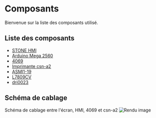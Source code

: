# Composants

Bienvenue sur la liste des composants utilisé.

## Liste des composants
- [STONE HMI](/composants/hmi)
- [Arduino Mega 2560](/composants/arduino)
- [4069](/composants/4069)
- [Imprimante csn-a2](/composants/csn-a2)
- [ASMI1-19](/composants/ASMI1-19)
- [L7809CV](/composants/L7809CV)
- [dri0023](/composants/dri0023)

## Schéma de cablage <Badge type="info" text="Proteus" />
Schéma de cablage entre l'écran, HMI, 4069 et csn-a2 
![Rendu image](https://src.ks-infinite.fr/bras/preview2.png)



